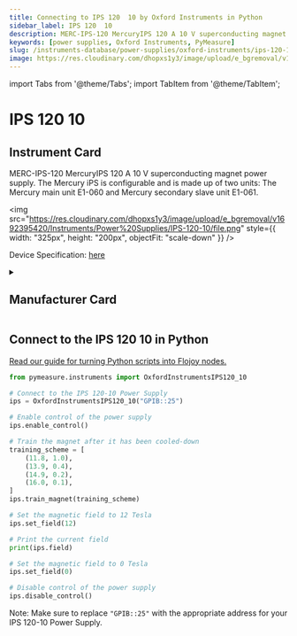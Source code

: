 ```yaml
---
title: Connecting to IPS 120  10 by Oxford Instruments in Python
sidebar_label: IPS 120  10
description: MERC-IPS-120 MercuryIPS 120 A 10 V superconducting magnet power supply. The Mercury iPS is configurable and is made up of two units-> The Mercury main unit E1-060 and Mercury secondary slave unit E1-061.
keywords: [power supplies, Oxford Instruments, PyMeasure]
slug: /instruments-database/power-supplies/oxford-instruments/ips-120-10
image: https://res.cloudinary.com/dhopxs1y3/image/upload/e_bgremoval/v1692395420/Instruments/Power%20Supplies/IPS-120-10/file.png
---
```


import Tabs from '@theme/Tabs';
import TabItem from '@theme/TabItem';

# IPS 120  10

## Instrument Card

<div className="flex">

<div>

MERC-IPS-120 MercuryIPS 120 A 10 V superconducting magnet power supply. The Mercury iPS is configurable and is made up of two units: The Mercury main unit E1-060 and Mercury secondary slave unit E1-061.

</div>

<img src="https://res.cloudinary.com/dhopxs1y3/image/upload/e_bgremoval/v1692395420/Instruments/Power%20Supplies/IPS-120-10/file.png" style={{ width: "325px", height: "200px", objectFit: "scale-down" }} />

</div>

<div className="flex text-center">

<p>Device Specification: <a target="\_blank" href="http://lmu.web.psi.ch/docu/manuals/bulk_manuals/OxfordInstruments/39370/IPS120-10.pdf">here</a></p>

</div>

<details style={{ marginTop: "15px"}}>
<summary><h2>Manufacturer Card</h2></summary>

<img src="https://res.cloudinary.com/dhopxs1y3/image/upload/v1692806167/Instruments/Vendor%20Logos/Oxford_Instruments.png" style={{ width: "100%", height: "170px",objectFit: "scale-down" }} />

Oxford Instruments plc is a United Kingdom manufacturing and research company that designs and manufactures tools and systems for industry and research. The company is headquartered in Abingdon, Oxfordshire, England, with sites in the United Kingdom, United States, Europe, and Asia.[2] It is listed on the London Stock Exchange and is a constituent of the FTSE 250 Index.[3].

<ul>
  <li>Headquarters: Abingdon, United Kingdom</li>
  <li>Yearly Revenue (millions, USD): 367.3</li>
  <li>Vendor Website: <a href="https://www.oxinst.com/">here</a></li>
</ul>
</details>

## Connect to the IPS 120  10 in Python

[Read our guide for turning Python scripts into Flojoy nodes.](https://docs.flojoy.ai/custom-nodes/creating-custom-node/)
<Tabs>
<TabItem value="PyMeasure" label="PyMeasure">


```python
from pymeasure.instruments import OxfordInstrumentsIPS120_10

# Connect to the IPS 120-10 Power Supply
ips = OxfordInstrumentsIPS120_10("GPIB::25")

# Enable control of the power supply
ips.enable_control()

# Train the magnet after it has been cooled-down
training_scheme = [
    (11.8, 1.0),
    (13.9, 0.4),
    (14.9, 0.2),
    (16.0, 0.1),
]
ips.train_magnet(training_scheme)

# Set the magnetic field to 12 Tesla
ips.set_field(12)

# Print the current field
print(ips.field)

# Set the magnetic field to 0 Tesla
ips.set_field(0)

# Disable control of the power supply
ips.disable_control()
```

Note: Make sure to replace `"GPIB::25"` with the appropriate address for your IPS 120-10 Power Supply.

</TabItem>
</Tabs>